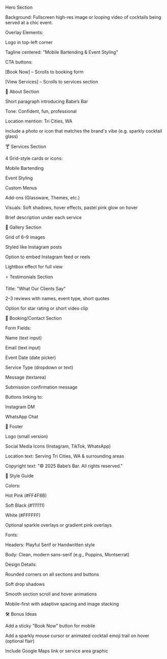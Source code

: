 Hero Section

Background: Fullscreen high-res image or looping video of cocktails being served at a chic event.

Overlay Elements:

Logo in top-left corner

Tagline centered: "Mobile Bartending & Event Styling"

CTA buttons:

[Book Now] – Scrolls to booking form

[View Services] – Scrolls to services section

💬 About Section

Short paragraph introducing Babe’s Bar

Tone: Confident, fun, professional

Location mention: Tri Cities, WA

Include a photo or icon that matches the brand's vibe (e.g. sparkly cocktail glass)

🍸 Services Section

4 Grid-style cards or icons:

Mobile Bartending

Event Styling

Custom Menus

Add-ons (Glassware, Themes, etc.)

Visuals: Soft shadows, hover effects, pastel pink glow on hover

Brief description under each service

📸 Gallery Section

Grid of 6–9 images

Styled like Instagram posts

Option to embed Instagram feed or reels

Lightbox effect for full view

⭐ Testimonials Section

Title: "What Our Clients Say"

2–3 reviews with names, event type, short quotes

Option for star rating or short video clip

📆 Booking/Contact Section

Form Fields:

Name (text input)

Email (text input)

Event Date (date picker)

Service Type (dropdown or text)

Message (textarea)

Submission confirmation message

Buttons linking to:

Instagram DM

WhatsApp Chat

🖤 Footer

Logo (small version)

Social Media Icons (Instagram, TikTok, WhatsApp)

Location text: Serving Tri Cities, WA & surrounding areas

Copyright text: "© 2025 Babe’s Bar. All rights reserved."

🎨 Style Guide

Colors:

Hot Pink (#FF4F8B)

Soft Black (#111111)

White (#FFFFFF)

Optional sparkle overlays or gradient pink overlays

Fonts:

Headers: Playful Serif or Handwritten style

Body: Clean, modern sans-serif (e.g., Poppins, Montserrat)

Design Details:

Rounded corners on all sections and buttons

Soft drop shadows

Smooth section scroll and hover animations

Mobile-first with adaptive spacing and image stacking

🛠 Bonus Ideas

Add a sticky "Book Now" button for mobile

Add a sparkly mouse cursor or animated cocktail emoji trail on hover (optional flair)

Include Google Maps link or service area graphic